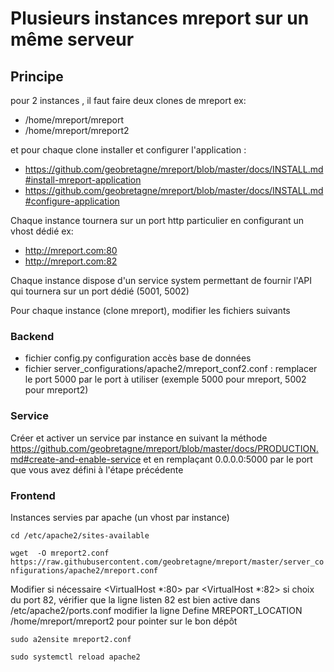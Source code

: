 # Plusieurs instances mreport sur un même serveur

## Principe
pour 2 instances , il faut faire deux clones de mreport
ex:
* /home/mreport/mreport
* /home/mreport/mreport2

et pour chaque clone installer et configurer l'application :
* https://github.com/geobretagne/mreport/blob/master/docs/INSTALL.md#install-mreport-application
* https://github.com/geobretagne/mreport/blob/master/docs/INSTALL.md#configure-application

Chaque instance tournera sur un port http particulier en configurant un vhost dédié
ex:
* http://mreport.com:80
* http://mreport.com:82 

Chaque instance dispose d'un service system permettant de fournir l'API qui tournera sur un port dédié (5001, 5002)


Pour chaque instance (clone mreport), modifier les fichiers suivants

### Backend
* fichier config.py configuration accès base de données
* fichier server_configurations/apache2/mreport_conf2.conf : remplacer le port 5000 par le port à utiliser (exemple 5000 pour mreport, 5002 pour mreport2)


### Service
Créer et activer un service par instance en suivant la méthode https://github.com/geobretagne/mreport/blob/master/docs/PRODUCTION.md#create-and-enable-service
et en remplaçant 0.0.0.0:5000 par le port que vous avez défini à l'étape précédente

### Frontend
Instances servies par apache (un vhost par instance)

``cd /etc/apache2/sites-available``

``wget  -O mreport2.conf https://raw.githubusercontent.com/geobretagne/mreport/master/server_configurations/apache2/mreport.conf``

Modifier si nécessaire <VirtualHost *:80>  par <VirtualHost *:82> si choix du port 82, vérifier que la ligne listen 82 est bien active dans
/etc/apache2/ports.conf 
modifier la ligne Define MREPORT_LOCATION /home/mreport/mreport2 pour pointer sur le bon dépôt

``sudo a2ensite mreport2.conf``

``sudo systemctl reload apache2``


